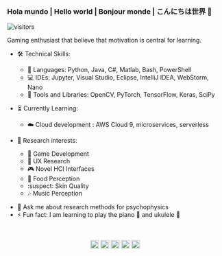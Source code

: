 ### Hola mundo | Hello world | Bonjour monde | こんにちは世界 👋
![visitors](https://visitor-badge.glitch.me/badge?page_id=https://github.com/ArceLopera)

Gaming enthusiast that believe that motivation is central for learning.

* 🛠️ Technical Skills: 
  * 👅 Languages: Python, Java, C#, Matlab, Bash, PowerShell
  * 💻 IDEs: Jupyter, Visual Studio, Eclipse, IntelliJ IDEA, WebStorm, Nano
  * 📖 Tools and Libraries: OpenCV, PyTorch, TensorFlow, Keras, SciPy
                      
* ⏳ Currently Learning:
  * ☁️ Cloud development : AWS Cloud 9, microservices, serverless
                      
* 🤔 Research interests:
  * 🎲 Game Development
  * 👤 UX Research
  * 🎮 Novel HCI Interfaces
  * 🍣 Food Perception
  * :suspect: Skin Quality
  * 🎶 Music Perception 

- 💬 Ask me about research methods for psychophysics
- ⚡ Fun fact: I am learning to play the piano 🎹 and ukulele 🎻

<br>
<p align="center">
<a href="https://twitter.com/ArceLopera" target="_blank"><img align="center" src="https://cdn.jsdelivr.net/npm/simple-icons@3.0.1/icons/twitter.svg" alt="ArceLopera" height="20" width="20" /></a>
<a href="https://www.linkedin.com/in/carlos-arcelopera/" target="_blank"><img align="center" src="https://cdn.jsdelivr.net/npm/simple-icons@3.0.1/icons/linkedin.svg" alt="ArceLopera" height="20" width="20" /></a>
<a href="https://www.researchgate.net/profile/Carlos_Arce_Lopera" target="_blank"><img align="center" src="https://cdn.jsdelivr.net/npm/simple-icons@3.0.1/icons/researchgate.svg" alt="ArceLopera" height="20" width="20" /></a>
<a href="https://scholar.google.com/citations?user=_JK6ORsAAAAJ&hl=en" target="_blank"><img align="center" src="https://cdn.jsdelivr.net/npm/simple-icons@3.0.1/icons/googlescholar.svg" alt="ArceLopera" height="20" width="20" /></a>
  <a href="https://arcelopera.github.io/portfolio/" target="blank" rel="noopener noreferrer"><img align="center" src="https://cdn.jsdelivr.net/npm/simple-icons@3.0.1/icons/about-dot-me.svg" alt="ArceLopera" height="20" width="20" /></a>
</p>
<br>
<br>
<br>
